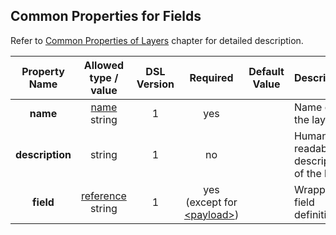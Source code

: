 ## Common Properties for Fields
Refer to [Common Properties of Layers](../frames/common.md) chapter for detailed description. 

|Property Name|Allowed type / value|DSL Version|Required|Default Value|Description|
|:-----------:|:------------------:|:---------:|:------:|:-----------:|-----------|
|**name**|[name](../intro/names.md) string|1|yes||Name of the layer.|
|**description**|string|1|no||Human readable description of the layer.|
|**field**|[reference](../intro/references.md) string|1|yes (except for [&lt;payload&gt;](../frames/payload.md))||Wrapped field definition.|

